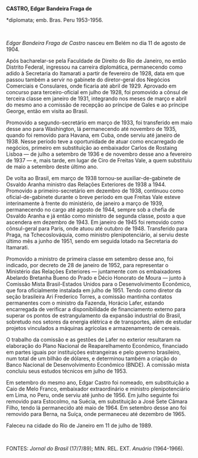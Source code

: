 **CASTRO, Edgar Bandeira Fraga de**

\*diplomata; emb. Bras. Peru 1953-1956.

 

*Edgar Bandeira Fraga de Castro* nasceu em Belém no dia 11 de agosto de
1904.

Após bacharelar-se pela Faculdade de Direito do Rio de Janeiro, no então
Distrito Federal, ingressou na carreira diplomática, permanecendo como
adido à Secretaria do Itamarati a partir de fevereiro de 1928, data em
que passou também a servir no gabinete do diretor-geral dos Negócios
Comerciais e Consulares, onde ficaria até abril de 1929. Aprovado em
concurso para terceiro-oficial em julho de 1928, foi promovido a cônsul
de terceira classe em janeiro de 1931, integrando nos meses de março e
abril do mesmo ano a comissão de recepção ao príncipe de Gales e ao
príncipe George, então em visita ao Brasil.

Promovido a segundo-secretário em março de 1933, foi transferido em maio
desse ano para Washington, lá permanecendo até novembro de 1935, quando
foi removido para Havana, em Cuba, onde serviu até janeiro de 1938.
Nesse período teve a oportunidade de atuar como encarregado de negócios,
primeiro em substituição ao embaixador Carlos de Rostaing Lisboa — de
julho a setembro de 1936 e de novembro desse ano a fevereiro de 1937 —
e, mais tarde, em lugar de Ciro de Freitas Vale, a quem substituiu de
maio a setembro deste último ano.

De volta ao Brasil, em março de 1938 tornou-se auxiliar-de-gabinete de
Osvaldo Aranha ministro das Relações Exteriores de 1938 a 1944.
Promovido a primeiro-secretário em dezembro de 1938, continuou como
oficial-de-gabinete durante o breve período em que Freitas Vale esteve
interinamente à frente do ministério, de janeiro a março de 1939,
permanecendo no cargo até agosto de 1944, sempre sob a chefia de Osvaldo
Aranha e já então como ministro de segunda classe, posto a que ascendera
em dezembro de 1943. Em janeiro de 1945 foi removido como cônsul-geral
para Paris, onde atuou até outubro de 1948. Transferido para Praga, na
Tchecoslováquia, como ministro plenipotenciário, aí serviu deste último
mês a junho de 1951, sendo em seguida lotado na Secretaria do Itamarati.

Promovido a ministro de primeira classe em setembro desse ano, foi
indicado, por decreto de 28 de janeiro de 1952, para representar o
Ministério das Relações Exteriores — juntamente com os embaixadores
Abelardo Bretanha Bueno do Prado e Décio Honorato de Moura — junto à
Comissão Mista Brasil-Estados Unidos para o Desenvolvimento Econômico,
que fora oficialmente instalada em julho de 1951. Tendo como diretor da
seção brasileira Ari Frederico Torres, a comissão mantinha contatos
permanentes com o ministro da Fazenda, Horácio Lafer, estando
encarregada de verificar a disponibilidade de financiamento externo para
superar os pontos de estrangulamento da expansão industrial do Brasil,
sobretudo nos setores da energia elétrica e de transportes, além de
estudar projetos vinculados a máquinas agrícolas e armazenamento de
cereais.

O trabalho da comissão e as gestões de Lafer no exterior resultaram na
elaboração do Plano Nacional de Reaparelhamento Econômico, financiado em
partes iguais por instituições estrangeiras e pelo governo brasileiro,
num total de um bilhão de dólares, e determinou também a criação do
Banco Nacional de Desenvolvimento Econômico (BNDE). A comissão mista
concluiu seus estudos técnicos em julho de 1953.

Em setembro do mesmo ano, Edgar Castro foi nomeado, em substituição a
Caio de Melo Franco, embaixador extraordinário e ministro
plenipotenciário em Lima, no Peru, onde serviu até junho de 1956. Em
julho seguinte foi removido para Estocolmo, na Suécia, em substituição a
José Sete Câmara Filho, tendo lá permanecido até maio de 1964. Em
setembro desse ano foi removido para Berna, na Suíça, onde permaneceu
até dezembro de 1965.

Faleceu na cidade do Rio de Janeiro em 11 de julho de 1989.

 

FONTES: *Jornal do Brasil* (17/7/89); MIN. REL. EXT. *Anuário*
(1964-1966).

 
